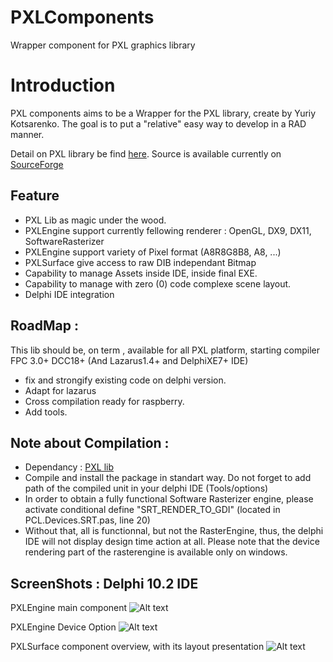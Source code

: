 # PXLComponents
Wrapper component for PXL graphics library

# Introduction

PXL components aims to be a Wrapper for the PXL library, create by Yuriy Kotsarenko.
The goal is to put a "relative" easy way to develop in a RAD manner.

Detail on PXL library be find [here](http://www.asphyre.net/products/pxl).
Source is available currently on [SourceForge](https://svn.code.sf.net/p/asphyre/code/)

## Feature
- PXL Lib as magic under the wood.
- PXLEngine support currently fellowing renderer : OpenGL, DX9, DX11, SoftwareRasterizer
- PXLEngine support variety of Pixel format (A8R8G8B8, A8, ...)
- PXLSurface give access to raw DIB independant Bitmap
- Capability to manage Assets inside IDE, inside final EXE.
- Capability to manage with zero (0) code complexe scene layout.
- Delphi IDE integration

## RoadMap : 

This lib should be, on term , available for all PXL platform, starting compiler FPC 3.0+ DCC18+ (And Lazarus1.4+ and DelphiXE7+ IDE)
- fix and strongify existing code on delphi version.
- Adapt for lazarus
- Cross compilation ready for raspberry.
- Add tools.

## Note about Compilation :

- Dependancy : [PXL lib](https://svn.code.sf.net/p/asphyre/code/)
- Compile and install the package in standart way. Do not forget to add path of the compiled unit in your delphi IDE (Tools/options)
- In order to obtain a fully functional Software Rasterizer engine, please activate conditional define "SRT_RENDER_TO_GDI"
(located in PCL.Devices.SRT.pas, line 20)
- Without that, all is functionnal, but not the RasterEngine, thus, the delphi IDE will not display design time action at all. Please note that the device rendering part of the rasterengine is available only on windows.

## ScreenShots : Delphi 10.2 IDE

PXLEngine main component
  ![Alt text](/../master/Ressources/PXLEngineComp.png?raw=true "PXLEngine component in all its glory")

PXLEngine Device Option
  ![Alt text](/../master/Ressources/PXLEngineDeviceOptionComp.png?raw=true "PXLEngine component in all its glory")

PXLSurface component overview, with its layout presentation
  ![Alt text](/../master/Ressources/PXLSurfaceComp.png?raw=true "PXLEngine component in all its glory")
  

